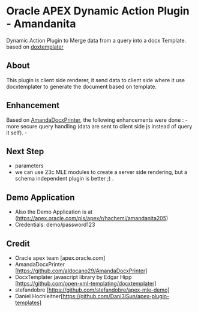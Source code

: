 # Oracle APEX Dynamic Action Plugin - Amandanita

Dynamic Action Plugin to Merge data from a query into a docx Template. based on [doxtemplater](https://docxtemplater.com/)

## About

This plugin is client side renderer, it send data to client side where it use docxtemplater to generate the document based on template.

## Enhancement

Based on [AmandaDocxPrinter](https://github.com/aldocano29/AmandaDocxPrinter), the following enhancements were done :
    - more secure query handling (data are sent to client side js instead of query it self).
    - 

## Next Step

- parameters
- we can use 23c MLE modules to create a server side rendering, but a schema independent plugin is better ;) .

## Demo Application

- Also the Demo Application is at (https://apex.oracle.com/pls/apex/r/hachemi/amandanita205)
- Credentials: demo/password123

## Credit

- Oracle apex team [apex.oracle.com]
- AmandaDocxPrinter [https://github.com/aldocano29/AmandaDocxPrinter]
- DocxTemplater javascript library by Edgar Hipp [https://github.com/open-xml-templating/docxtemplater]
- stefandobre [https://github.com/stefandobre/apex-mle-demo]
- Daniel Hochleitner[https://github.com/Dani3lSun/apex-plugin-templates]
